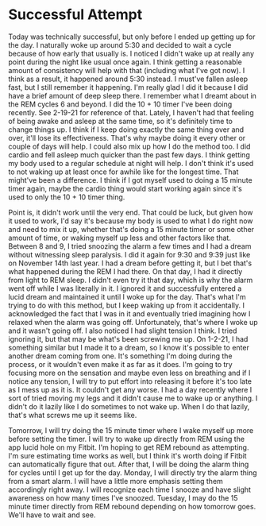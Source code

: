 # Successful Attempt

Today was technically successful, but only before I ended up getting up for the day. I naturally woke up around 5:30 and decided to wait a cycle because of how early that usually is. I noticed I didn't wake up at really any point during the night like usual once again. I think getting a reasonable amount of consistency will help with that (including what I've got now). I think as a result, it happened around 5:30 instead. I must've fallen asleep fast, but I still remember it happening. I'm really glad I did it because I did have a brief amount of deep sleep there. I remember what I dreamt about in the REM cycles 6 and beyond. I did the 10 + 10 timer I've been doing recently. See 2-19-21 for reference of that. Lately, I haven't had that feeling of being awake and asleep at the same time, so it's definitely time to change things up. I think if I keep doing exactly the same thing over and over, it'll lose its effectiveness. That's why maybe doing it every other or couple of days will help. I could also mix up how I do the method too. I did cardio and fell asleep much quicker than the past few days. I think getting my body used to a regular schedule at night will help. I don't think it's used to not waking up at least once for awhile like for the longest time. That might've been a difference. I think if I got myself used to doing a 15 minute timer again, maybe the cardio thing would start working again since it's used to only the 10 + 10 timer thing.

Point is, it didn't work until the very end. That could be luck, but given how it used to work, I'd say it's because my body is used to what I do right now and need to mix it up, whether that's doing a 15 minute timer or some other amount of time, or waking myself up less and other factors like that. Between 8 and 9, I tried snoozing the alarm a few times and I had a dream without witnessing sleep paralysis. I did it again for 9:30 and 9:39 just like on November 14th last year. I had a dream before getting it, but I bet that's what happened during the REM I had there. On that day, I had it directly from light to REM sleep. I didn't even try it that day, which is why the alarm went off while I was literally in it. I ignored it and successfully entered a lucid dream and maintained it until I woke up for the day. That's what I'm trying to do with this method, but I keep waking up from it accidentally. I acknowledged the fact that I was in it and eventually tried imagining how I relaxed when the alarm was going off. Unfortunately, that's where I woke up and it wasn't going off. I also noticed I had slight tension I think. I tried ignoring it, but that may be what's been screwing me up. On 1-2-21, I had something similar but I made it to a dream, so I know it's possible to enter another dream coming from one. It's something I'm doing during the process, or it wouldn't even make it as far as it does. I'm going to try focusing more on the sensation and maybe even less on breathing and if I notice any tension, I will try to put effort into releasing it before it's too late as I mess up as it is. It couldn't get any worse. I had a day recently where I sort of tried moving my legs and it didn't cause me to wake up or anything. I didn't do it lazily like I do sometimes to not wake up. When I do that lazily, that's what screws me up it seems like.

Tomorrow, I will try doing the 15 minute timer where I wake myself up more before setting the timer. I will try to wake up directly from REM using the app lucid hole on my Fitbit. I'm hoping to get REM rebound as attempting. I'm sure estimating time works as well, but I think it's worth doing if Fitbit can automatically figure that out. After that, I will be doing the alarm thing for cycles until I get up for the day. Monday, I will directly try the alarm thing from a smart alarm. I will have a little more emphasis setting them accordingly right away. I will recognize each time I snooze and have slight awareness on how many times I've snoozed. Tuesday, I may do the 15 minute timer directly from REM rebound depending on how tomorrow goes. We'll have to wait and see.
